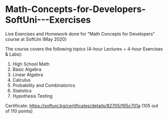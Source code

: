 # Math-Concepts-for-Developers-SoftUni---Exercises
Live Exercises and Homework done for "Math Concepts for Developers" course at SoftUni (May 2020)

The course covers the following topics (4-hour Lectures + 4-hour Exercises & Labs):

1.	High School Math
2.	Basic Algebra
3.	Linear Algebra
4.	Calculus
5.	Probability and Combinatorics
6.	Statistics
7.	Hypothesis Testing

Certificate: https://softuni.bg/certificates/details/82705/f65c701a (105 out of 110 points)
